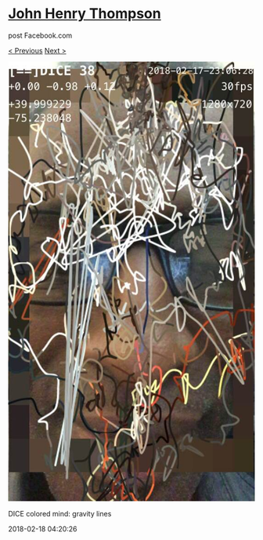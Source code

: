 # [John Henry Thompson](../README.md)
post Facebook.com

[< Previous](2018-02-19-2.md) [Next >](2018-02-18-2.md)

[![](../media/2018-02-18/Timeline-Photos-DICE-colored-mind-gravity-lines.jpg)](../README.md)

DICE colored mind: gravity lines

2018-02-18 04:20:26